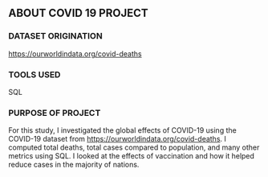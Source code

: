 ## ABOUT COVID 19 PROJECT
### DATASET ORIGINATION
https://ourworldindata.org/covid-deaths

### TOOLS USED
SQL

### PURPOSE OF PROJECT
For this study, I investigated the global effects of COVID-19 using the COVID-19 dataset from https://ourworldindata.org/covid-deaths. I computed total deaths, total cases compared to population, and many other metrics using SQL. I looked at the effects of vaccination and how it helped reduce cases in the majority of nations. 
